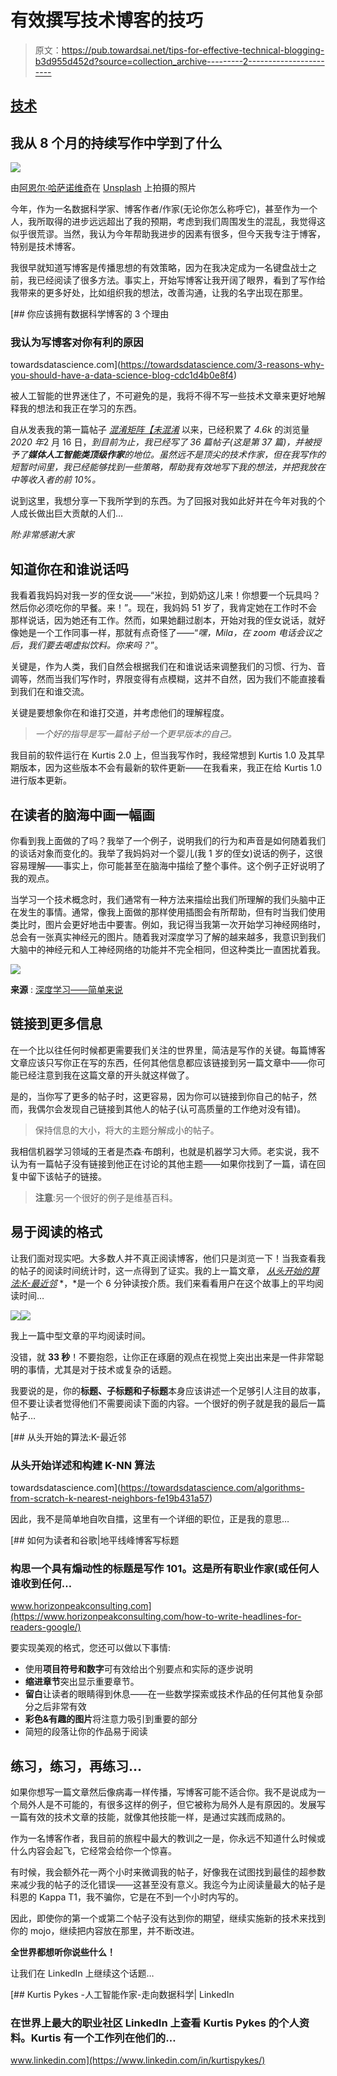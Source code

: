 # 有效撰写技术博客的技巧

> 原文：<https://pub.towardsai.net/tips-for-effective-technical-blogging-b3d955d452d?source=collection_archive---------2----------------------->

## [技术](https://towardsai.net/p/category/technology)

## 我从 8 个月的持续写作中学到了什么

![](img/ec1325f90fe7aa85dc2fa70f204a38f6.png)

由[阿恩尔·哈萨诺维奇](https://unsplash.com/@arnelhasanovic?utm_source=medium&utm_medium=referral)在 [Unsplash](https://unsplash.com/?utm_source=medium&utm_medium=referral) 上拍摄的照片

今年，作为一名数据科学家、博客作者/作家(无论你怎么称呼它)，甚至作为一个人，我所取得的进步远远超出了我的预期，考虑到我们周围发生的混乱，我觉得这似乎很荒谬。当然，我认为今年帮助我进步的因素有很多，但今天我专注于博客，特别是技术博客。

我很早就知道写博客是传播思想的有效策略，因为在我决定成为一名键盘战士之前，我已经阅读了很多方法。事实上，开始写博客让我开阔了眼界，看到了写作给我带来的更多好处，比如组织我的想法，改善沟通，让我的名字出现在那里。

[](https://towardsdatascience.com/3-reasons-why-you-should-have-a-data-science-blog-cdc1d4b0e8f4) [## 你应该拥有数据科学博客的 3 个理由

### 我认为写博客对你有利的原因

towardsdatascience.com](https://towardsdatascience.com/3-reasons-why-you-should-have-a-data-science-blog-cdc1d4b0e8f4) 

被人工智能的世界迷住了，不可避免的是，我将不得不写一些技术文章来更好地解释我的想法和我正在学习的东西。

自从发表我的第一篇帖子 [*混淆矩阵【未混淆*](https://towardsdatascience.com/confusion-matrix-un-confused-1ba98dee0d7f) 以来，已经积累了 *4.6k* 的浏览量*2020 年*2 月 16 日，*到目前为止，我已经写了 36 篇帖子(这是第 37 篇)，并被授予了**媒体人工智能类顶级作家**的地位。虽然远不是顶尖的技术作家，但在我写作的短暂时间里，我已经能够找到一些策略，帮助我有效地写下我的想法，并把我放在中等收入者的前 10%。*

说到这里，我想分享一下我所学到的东西。为了回报对我如此好并在今年对我的个人成长做出巨大贡献的人们…

*附:非常感谢大家*

## 知道你在和谁说话吗

我看着我妈妈对我一岁的侄女说——“米拉，到奶奶这儿来！你想要一个玩具吗？然后你必须吃你的早餐。来！”。现在，我妈妈 51 岁了，我肯定她在工作时不会那样说话，因为她还有工作。然而，如果她翻过剧本，开始对我的侄女说话，就好像她是一个工作同事一样，那就有点奇怪了——“*嘿，Mila，在 zoom 电话会议之后，我们要去喝虚拟饮料。你来吗？*”。

关键是，作为人类，我们自然会根据我们在和谁说话来调整我们的习惯、行为、音调等，然而当我们写作时，界限变得有点模糊，这并不自然，因为我们不能直接看到我们在和谁交流。

关键是要想象你在和谁打交道，并考虑他们的理解程度。

> *一个好的指导是写一篇帖子给一个更早版本的自己。*

我目前的软件运行在 Kurtis 2.0 上，但当我写作时，我经常想到 Kurtis 1.0 及其早期版本，因为这些版本不会有最新的软件更新——在我看来，我正在给 Kurtis 1.0 进行版本更新。

## 在读者的脑海中画一幅画

你看到我上面做的了吗？我举了一个例子，说明我们的行为和声音是如何随着我们的谈话对象而变化的。我举了我妈妈对一个婴儿(我 1 岁的侄女)说话的例子，这很容易理解——事实上，你可能甚至在脑海中描绘了整个事件。这个例子正好说明了我的观点。

当学习一个技术概念时，我们通常有一种方法来描绘出我们所理解的我们头脑中正在发生的事情。通常，像我上面做的那样使用插图会有所帮助，但有时当我们使用类比时，图片会更好地击中要害。例如，我记得当我第一次开始学习神经网络时，总会有一张真实神经元的图片。随着我对深度学习了解的越来越多，我意识到我们大脑中的神经元和人工神经网络的功能并不完全相同，但这种类比一直困扰着我。

![](img/4109a216aef301345659a0ae54679543.png)

**来源** : [深度学习——简单来说](https://mc.ai/deep-learning%E2%80%8A-%E2%80%8Ain-simple-words/)

## 链接到更多信息

在一个比以往任何时候都更需要我们关注的世界里，简洁是写作的关键。每篇博客文章应该只写你正在写的东西，任何其他信息都应该链接到另一篇文章中——你可能已经注意到我在这篇文章的开头就这样做了。

是的，当你写了更多的帖子时，这更容易，因为你可以链接到你自己的帖子，然而，我偶尔会发现自己链接到其他人的帖子(认可高质量的工作绝对没有错)。

> 保持信息的大小，将大的主题分解成小的帖子。

我相信机器学习领域的王者是杰森·布朗利，也就是机器学习大师。老实说，我不认为有一篇帖子没有链接到他正在讨论的其他主题——如果你找到了一篇，请在回复中留下该帖子的链接。

> **注意**:另一个很好的例子是维基百科。

## 易于阅读的格式

让我们面对现实吧。大多数人并不真正阅读博客，他们只是浏览一下！当我查看我的帖子的阅读时间统计时，这一点得到了证实。我的上一篇文章， [*从头开始的算法:K-最近邻*](https://towardsdatascience.com/algorithms-from-scratch-k-nearest-neighbors-fe19b431a57) *，*是一个 6 分钟读按介质。我们来看看用户在这个故事上的平均阅读时间…

![](img/b6b58f9b3b67360a7a09d9c54bb50b24.png)![](img/213ea61789bb5633f57d4d577359c4f2.png)

我上一篇中型文章的平均阅读时间。

没错，就 **33 秒**！不要抱怨，让你正在琢磨的观点在视觉上突出出来是一件非常聪明的事情，尤其是对于技术或复杂的话题。

我要说的是，你的**标题、子标题和子标题**本身应该讲述一个足够引人注目的故事，但不要让读者觉得他们不需要阅读下面的内容。一个很好的例子就是我的最后一篇帖子…

[](https://towardsdatascience.com/algorithms-from-scratch-k-nearest-neighbors-fe19b431a57) [## 从头开始的算法:K-最近邻

### 从头开始详述和构建 K-NN 算法

towardsdatascience.com](https://towardsdatascience.com/algorithms-from-scratch-k-nearest-neighbors-fe19b431a57) 

因此，我不是简单地自吹自擂，这里有一个详细的职位，正是我的意思…

[](https://www.horizonpeakconsulting.com/how-to-write-headlines-for-readers-google/) [## 如何为读者和谷歌|地平线峰博客写标题

### 构思一个具有煽动性的标题是写作 101。这是所有职业作家(或任何人谁收到任何…

www.horizonpeakconsulting.com](https://www.horizonpeakconsulting.com/how-to-write-headlines-for-readers-google/) 

要实现美观的格式，您还可以做以下事情:

*   使用**项目符号和数字**可有效给出个别要点和实际的逐步说明
*   **缩进章节**突出显示重要章节。
*   **留白**让读者的眼睛得到休息——在一些数学探索或技术作品的任何其他复杂部分之后非常有效
*   **彩色&有趣的图片**将注意力吸引到重要的部分
*   简短的段落让你的作品易于阅读

## 练习，练习，再练习…

如果你想写一篇文章然后像病毒一样传播，写博客可能不适合你。我不是说成为一个局外人是不可能的，有很多这样的例子，但它被称为局外人是有原因的。发展写一篇有效的技术文章的技能，就像其他技能一样，是通过实践而成熟的。

作为一名博客作者，我目前的旅程中最大的教训之一是，你永远不知道什么时候或什么内容会起飞，它经常会给你一个惊喜。

有时候，我会额外花一两个小时来微调我的帖子，好像我在试图找到最佳的超参数来减少我的帖子的泛化错误——这甚至没有意义。我迄今为止阅读量最大的帖子是科恩的 Kappa T1，我不骗你，它是在不到一个小时内写的。

因此，即使你的第一个或第二个帖子没有达到你的期望，继续实施新的技术来找到你的 mojo，继续把内容放在那里，并不断改进。

**全世界都想听你说些什么！**

让我们在 LinkedIn 上继续这个话题…

[](https://www.linkedin.com/in/kurtispykes/) [## Kurtis Pykes -人工智能作家-走向数据科学| LinkedIn

### 在世界上最大的职业社区 LinkedIn 上查看 Kurtis Pykes 的个人资料。Kurtis 有一个工作列在他们的…

www.linkedin.com](https://www.linkedin.com/in/kurtispykes/)
